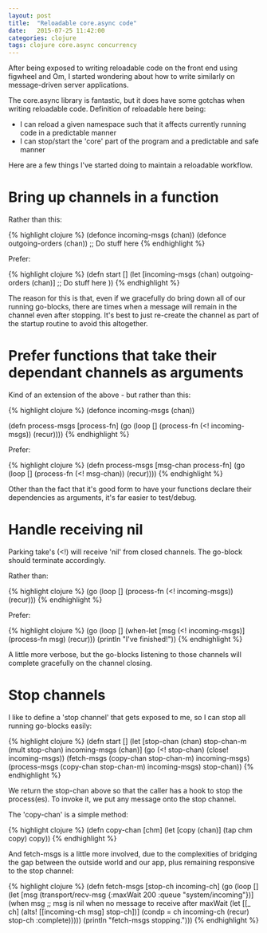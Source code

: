 ```yaml
---
layout: post
title:  "Reloadable core.async code"
date:   2015-07-25 11:42:00
categories: clojure
tags: clojure core.async concurrency
---
```


After being exposed to writing reloadable code on the front end using figwheel and Om, I started
wondering about how to write similarly on message-driven server applications.

The core.async library is fantastic, but it does have some gotchas when writing reloadable
code. Definition of reloadable here being:

- I can reload a given namespace such that it affects currently running code in a predictable manner
- I can stop/start the 'core' part of the program and a predictable and safe manner

Here are a few things I've started doing to maintain a reloadable workflow.

# Bring up channels in a function

Rather than this:

{% highlight clojure %}
(defonce incoming-msgs (chan))
(defonce outgoing-orders (chan))
;; Do stuff here
{% endhighlight %}

Prefer:

{% highlight clojure %}
(defn start
  []
  (let [incoming-msgs (chan)
        outgoing-orders (chan)]
     ;; Do stuff here
     ))
{% endhighlight %}

The reason for this is that, even if we gracefully do bring down all of our running go-blocks, there
are times when a message will remain in the channel even after stopping. It's best to just re-create
the channel as part of the startup routine to avoid this altogether.

# Prefer functions that take their dependant channels as arguments

Kind of an extension of the above - but rather than this:

{% highlight clojure %}
(defonce incoming-msgs (chan))

(defn process-msgs
  [process-fn]
  (go
    (loop []
      (process-fn (<! incoming-msgs))
      (recur))))
{% endhighlight %}

Prefer:

{% highlight clojure %}
(defn process-msgs
  [msg-chan process-fn]
  (go
    (loop []
      (process-fn (<! msg-chan))
      (recur))))
{% endhighlight %}

Other than the fact that it's good form to have your functions declare their dependencies as
arguments, it's far easier to test/debug.

# Handle receiving nil

Parking take's (<!) will receive 'nil' from closed channels. The go-block should terminate accordingly.

Rather than:

{% highlight clojure %}
(go
  (loop []
    (process-fn (<! incoming-msgs))
    (recur)))
{% endhighlight %}

Prefer:

{% highlight clojure %}
(go
  (loop []
    (when-let [msg (<! incoming-msgs)]
      (process-fn msg)
      (recur)))
  (println "I've finished!"))
{% endhighlight %}

A little more verbose, but the go-blocks listening to those channels will complete gracefully on the
channel closing.

# Stop channels

I like to define a 'stop channel' that gets exposed to me, so I can stop all running go-blocks easily:

{% highlight clojure %}
(defn start
  []
  (let [stop-chan (chan)
        stop-chan-m (mult stop-chan)
        incoming-msgs (chan)]
    (go
      (<! stop-chan)
      (close! incoming-msgs))
    (fetch-msgs (copy-chan stop-chan-m) incoming-msgs)
    (process-msgs (copy-chan stop-chan-m) incoming-msgs)
    stop-chan))
{% endhighlight %}

We return the stop-chan above so that the caller has a hook to stop the process(es). To invoke it,
we put any message onto the stop channel.

The 'copy-chan' is a simple method:

{% highlight clojure %}
(defn copy-chan
  [chm]
  (let [copy (chan)]
    (tap chm copy)
    copy))
{% endhighlight %}

And fetch-msgs is a little more involved, due to the complexities of bridging the gap between the
outside world and our app, plus remaining responsive to the stop channel:

{% highlight clojure %}
(defn fetch-msgs
  [stop-ch incoming-ch]
  (go
    (loop []
      (let [msg (transport/recv-msg {:maxWait 200 :queue "system/incoming"})]
        (when msg ;; msg is nil when no message to receive after maxWait
          (let [[_ ch] (alts! [[incoming-ch msg] stop-ch])]
            (condp = ch
              incoming-ch (recur)
              stop-ch :complete)))))
    (println "fetch-msgs stopping.")))
{% endhighlight %}
